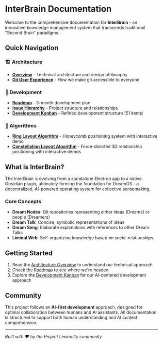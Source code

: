 # InterBrain Documentation

Welcome to the comprehensive documentation for **InterBrain** - an innovative knowledge management system that transcends traditional "Second Brain" paradigms.

## Quick Navigation

### 🏗️ Architecture
- [**Overview**](architecture/overview.md) - Technical architecture and design philosophy
- [**Git User Experience**](architecture/git-user-experience.md) - How we make git accessible to everyone

### 🚀 Development
- [**Roadmap**](development/roadmap.md) - 3-month development plan
- [**Issue Hierarchy**](development/issue-hierarchy.md) - Project structure and relationships
- [**Development Kanban**](development/kanban.md) - Refined development structure (51 items)

### 🧮 Algorithms
- [**Ring Layout Algorithm**](algorithms/ring-layout.md) - Honeycomb positioning system with interactive demo
- [**Constellation Layout Algorithm**](algorithms/constellation-layout.md) - Force-directed 3D relationship positioning with interactive demos

## What is InterBrain?

The InterBrain is evolving from a standalone Electron app to a native Obsidian plugin, ultimately forming the foundation for DreamOS - a decentralized, AI-powered operating system for collective sensemaking.

### Core Concepts
- **Dream Nodes**: Git repositories representing either ideas (Dreams) or people (Dreamers)
- **Dream Talk**: Concise, symbolic representations of ideas
- **Dream Song**: Elaborate explanations with references to other Dream Talks
- **Liminal Web**: Self-organizing knowledge based on social relationships

## Getting Started

1. Read the [Architecture Overview](architecture/overview.md) to understand our technical approach
2. Check the [Roadmap](development/roadmap.md) to see where we're headed
3. Explore the [Development Kanban](development/kanban.md) for our AI-centered development approach

## Community

This project follows an **AI-first development** approach, designed for optimal collaboration between humans and AI assistants. All documentation is structured to support both human understanding and AI context comprehension.

---

*Built with ❤️ by the Project Liminality community*